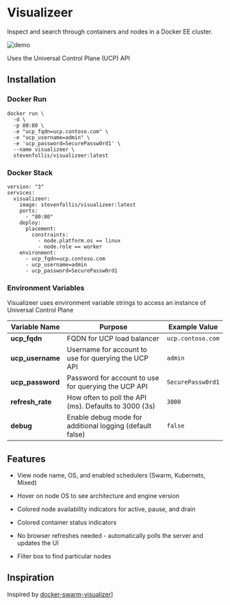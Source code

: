 # Visualizeer

Inspect and search through containers and nodes in a Docker EE cluster.

![demo](./images/visualizeer.gif)

Uses the Universal Control Plane (UCP) API

## Installation

### Docker Run

```
docker run \
  -d \
  -p 80:80 \
  -e "ucp_fqdn=ucp.contoso.com" \
  -e "ucp_username=admin" \
  -e 'ucp_password=SecurePassw0rd1' \
  --name visualizeer \
  stevenfollis/visualizeer:latest
```

### Docker Stack

```
version: "3"
services:
  visualizeer:
    image: stevenfollis/visualizeer:latest
    ports:
      - "80:80"
    deploy:
      placement:
        constraints:
          - node.platform.os == linux
          - node.role == worker
    environment:
      - ucp_fqdn=ucp.contoso.com
      - ucp_username=admin
      - ucp_password=SecurePassw0rd1
```

### Environment Variables
Visualizeer uses environment variable strings to access an instance of Universal Control Plane

| Variable Name | Purpose | Example Value |
|---|---|---|
| **ucp_fqdn** | FQDN for UCP load balancer | `ucp.contoso.com` |
| **ucp_username** | Username for account to use for querying the UCP API | `admin` |
| **ucp_password** | Password for account to use for querying the UCP API | `SecurePassw0rd1` |
| **refresh_rate** | How often to poll the API (ms). Defaults to 3000 (3s) | `3000` |
| **debug** | Enable debug mode for additional logging (default false) | `false` |

## Features

* View node name, OS, and enabled schedulers (Swarm, Kubernets, Mixed)

* Hover on node OS to see architecture and engine version

* Colored node availability indicators for active, pause, and drain

* Colored container status indicators

* No browser refreshes needed - automatically polls the server and updates the UI

* Filter box to find particular nodes


## Inspiration

Inspired by [docker-swarm-visualizer](https://github.com/dockersamples/docker-swarm-visualizer)]